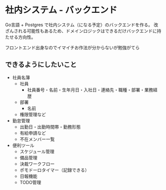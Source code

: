 # 社内システム - バックエンド
Go言語 + Postgres で社内システム（になる予定）のバックエンドを作る。
改ざんされる可能性もあるため、ドメインロジックはできるだけバックエンドに持たせる方向性。

フロントエンド出身なのでイマイチお作法が分からないが勉強がてら

## できるようにしたいこと
- 社員名簿
  - 社員
    - 社員番号・名前・生年月日・入社日・連絡先・職種・部署・業務経歴
  - 部署
    - 名前
  - 権限管理など
- 勤怠管理
  - 出勤日・出勤時間帯・勤務形態
  - 有給申請など
  - 不在メンバー一覧
- 便利ツール
  - スケジュール管理
  - 備品管理
  - 決裁ワークフロー
  - ポモドーロタイマー（記録できる）
  - 日報機能
  - TODO管理